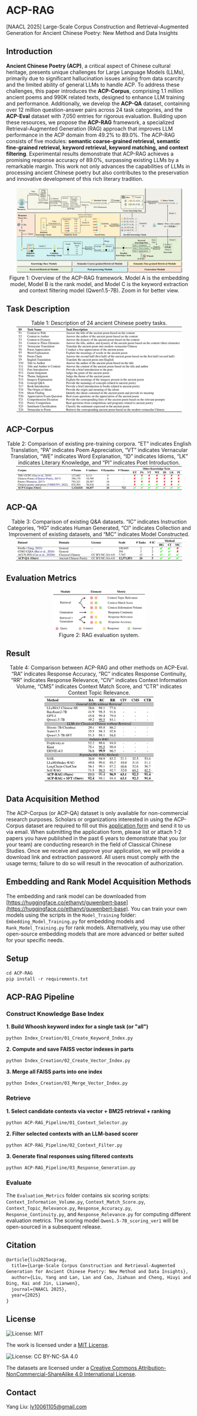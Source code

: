 # ACP-RAG
[NAACL 2025] Large-Scale Corpus Construction and Retrieval-Augmented Generation for Ancient Chinese Poetry: New Method and Data Insights

## Introduction
**Ancient Chinese Poetry (ACP)**, a critical aspect of Chinese cultural heritage, presents unique challenges for Large Language Models (LLMs), primarily due to significant hallucination issues arising from data scarcity and the limited ability of general LLMs to handle ACP. To address these challenges, this paper introduces the **ACP-Corpus**, comprising 1.1 million ancient poems and 990K related texts, designed to enhance LLM training and performance. Additionally, we develop the **ACP-QA** dataset, containing over 12 million question-answer pairs across 24 task categories, and the **ACP-Eval** dataset with 7,050 entries for rigorous evaluation. Building upon these resources, we propose the **ACP-RAG** framework, a specialized Retrieval-Augmented Generation (RAG) approach that improves LLM performance in the ACP domain from 49.2% to 89.0%. The ACP-RAG consists of five modules: **semantic coarse-grained retrieval, semantic fine-grained retrieval, keyword retrieval, keyword matching, and context filtering**. Experimental results demonstrate that ACP-RAG achieves a promising response accuracy of 89.0%, surpassing existing LLMs by a remarkable margin. This work not only advances the capabilities of LLMs in processing ancient Chinese poetry but also contributes to the preservation and innovative development of this rich literary tradition.

<div align="center">
  <img src="Images/Figure1.png" width="90%" />
</div>

<div align="center">
Figure 1: Overview of the ACP-RAG framework. Model A is the embedding model, Model B is the rank model, and Model C is the keyword extraction and context filtering model (Qwen1.5-7B). Zoom in for better view.
</div>

## Task Description

<div align="center">
Table 1: Description of 24 ancient Chinese poetry tasks.
</div>

<div align="center">
  <img src="Images/Table5.png" width="90%" />
</div>

## ACP-Corpus

<div align="center">
Table 2: Comparison of existing pre-training corpora. “ET” indicates English Translation, “PA” indicates Poem Appreciation, “VT” indicates Vernacular Translation, “WE” indicates Word Explanation, “ID” indicates Idioms, “LK” indicates Literary Knowledge, and “PI” indicates Poet Introduction.
</div>

<div align="center">
  <img src="Images/Table1.png" width="90%" />
</div>

## ACP-QA

<div align="center">
Table 3: Comparison of existing Q&A datasets. “IC” indicates Instruction Categories, “HG” indicates Human Generated, “CI” indicates Collection and Improvement of existing datasets, and “MC” indicates Model Constructed.
</div>

<div align="center">
  <img src="Images/Table2.png" width="90%" />
</div>

## Evaluation Metrics

<div align="center">
  <img src="Images/Figure2.png" width="50%" />
</div>

<div align="center">
Figure 2: RAG evaluation system.
</div>

## Result

<div align="center">
Table 4: Comparison between ACP-RAG and other methods on ACP-Eval. “RA” indicates Response Accuracy, “RC” indicates Response Continuity, “RR” indicates Response Relevance, “CIV” indicates Context Information Volume, “CMS” indicates Context Match Score, and “CTR” indicates Context Topic Relevance.
</div>

<div align="center">
  <img src="Images/Table4.png" width="60%" />
</div>

## Data Acquisition Method

The ACP-Corpus (or ACP-QA) dataset is only available for non-commercial research purposes. Scholars or organizations interested in using the ACP-Corpus dataset are required to fill out this [application form](Application_Form_for_Using_ACP-Corpus.docx) and send it to us via email. When submitting the application form, please list or attach 1-2 papers you have published in the past 6 years to demonstrate that you (or your team) are conducting research in the field of Classical Chinese Studies. Once we receive and approve your application, we will provide a download link and extraction password. All users must comply with the usage terms; failure to do so will result in the revocation of authorization.

## Embedding and Rank Model Acquisition Methods

The embedding and rank model can be downloaded from [https://huggingface.co/ethanyt/guwenbert-base](https://huggingface.co/ethanyt/guwenbert-base). You can train your own models using the scripts in the `Model_Training` folder: `Embedding_Model_Training.py` for embedding models and `Rank_Model_Training.py` for rank models. Alternatively, you may use other open-source embedding models that are more advanced or better suited for your specific needs.

## Setup

```
cd ACP-RAG
pip install -r requirements.txt
```

## ACP-RAG Pipeline

### Construct Knowledge Base Index

**1. Build Whoosh keyword index for a single task (or "all")**
```
python Index_Creation/01_Create_Keyword_Index.py
```

**2. Compute and save FAISS vector indexes in parts**
```
python Index_Creation/02_Create_Vector_Index.py
```

**3. Merge all FAISS parts into one index**
```
python Index_Creation/03_Merge_Vector_Index.py
```

### Retrieve

**1. Select candidate contexts via vector + BM25 retrieval + ranking**
```
python ACP-RAG_Pipeline/01_Context_Selector.py
```

**2. Filter selected contexts with an LLM-based scorer**
```
python ACP-RAG_Pipeline/02_Context_Filter.py
```

**3. Generate final responses using filtered contexts**
```
python ACP-RAG_Pipeline/03_Response_Generation.py
```

### Evaluate

The `Evaluation_Metrics` folder contains six scoring scripts: `Context_Information_Volume.py`, `Context_Match_Score.py`, `Context_Topic_Relevance.py`, `Response_Accuracy.py`, `Response_Continuity.py`, and `Response_Relevance.py` for computing different evaluation metrics. The scoring model `Qwen1.5-7B_scoring_ver1` will be open-sourced in a subsequent release.

## Citation

```
@article{liu2025acprag,
  title={Large-Scale Corpus Construction and Retrieval-Augmented Generation for Ancient Chinese Poetry: New Method and Data Insights},
  author={Liu, Yang and Lan, Lan and Cao, Jiahuan and Cheng, Hiuyi and Ding, Kai and Jin, Lianwen},
  journal={NAACL 2025},
  year={2025}
}
```

## License

![License: MIT](https://img.shields.io/badge/License-MIT-yellow.svg)

The work is licensed under a [MIT License](https://lbesson.mit-license.org/).

![License: CC BY-NC-SA 4.0](https://img.shields.io/badge/License-CC%20BY--NC--SA%204.0-lightgrey.svg)

The datasets are licensed under a [Creative Commons Attribution-NonCommercial-ShareAlike 4.0 International License](https://creativecommons.org/licenses/by-nc-sa/4.0/).

## Contact

Yang Liu: ly10061105@gmail.com




